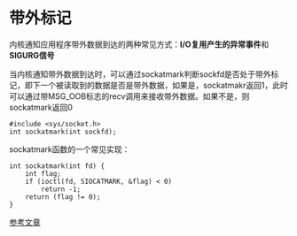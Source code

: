 # 带外标记

内核通知应用程序带外数据到达的两种常见方式：**I/O复用产生的异常事件**和**SIGURG信号**

当内核通知带外数据到达时，可以通过sockatmark判断sockfd是否处于带外标记，即下一个被读取到的数据是否是带外数据，如果是，sockatmakr返回1，此时可以通过带MSG_OOB标志的recv调用来接收带外数据。如果不是，则sockatmark返回0

```
#include <sys/socket.h>
int sockatmark(int sockfd);
```

sockatmark函数的一个常见实现：
```
int sockatmark(int fd) {
    int flag;
    if (ioctl(fd, SIOCATMARK, &flag) < 0)
        return -1;
    return (flag != 0);
}
```

[参考文章](https://blog.csdn.net/ctthuangcheng/article/details/9569011)
